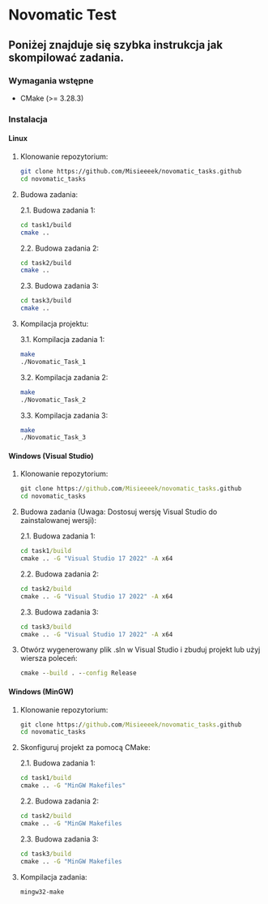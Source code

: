 # Novomatic Test

## Poniżej znajduje się szybka instrukcja jak skompilować zadania.

### Wymagania wstępne

- CMake (>= 3.28.3)

### Instalacja

#### Linux

1. Klonowanie repozytorium:
   ```bash
   git clone https://github.com/Misieeeek/novomatic_tasks.github
   cd novomatic_tasks
   ```
2. Budowa zadania:
   
   2.1. Budowa zadania 1:
   ```bash
   cd task1/build
   cmake ..
   ```
   2.2. Budowa zadania 2:
   ```bash
   cd task2/build
   cmake ..
   ```
   2.3. Budowa zadania 3:
   ```bash
   cd task3/build
   cmake ..
   ```
4. Kompilacja projektu:

   3.1. Kompilacja zadania 1:
   ```bash
   make
   ./Novomatic_Task_1
   ```
   3.2. Kompilacja zadania 2:
   ```bash
   make
   ./Novomatic_Task_2
   ```
   3.3. Kompilacja zadania 3:
   ```bash
   make
   ./Novomatic_Task_3
   ```

#### Windows (Visual Studio)

1. Klonowanie repozytorium:
   ```cmd
   git clone https://github.com/Misieeeek/novomatic_tasks.github
   cd novomatic_tasks
   ```
2. Budowa zadania (Uwaga: Dostosuj wersję Visual Studio do zainstalowanej wersji):
   
   2.1. Budowa zadania 1:
   ```cmd
   cd task1/build
   cmake .. -G "Visual Studio 17 2022" -A x64
   ```
   2.2. Budowa zadania 2:
   ```cmd
   cd task2/build
   cmake .. -G "Visual Studio 17 2022" -A x64
   ```
   2.3. Budowa zadania 3:
   ```cmd
   cd task3/build
   cmake .. -G "Visual Studio 17 2022" -A x64
   ```
4. Otwórz wygenerowany plik .sln w Visual Studio i zbuduj projekt lub użyj wiersza poleceń:
   ```cmd
   cmake --build . --config Release
   ```

#### Windows (MinGW)

1. Klonowanie repozytorium:
   ```cmd
   git clone https://github.com/Misieeeek/novomatic_tasks.github
   cd novomatic_tasks
   ```
2. Skonfiguruj projekt za pomocą CMake:

   2.1. Budowa zadania 1:
   ```cmd
   cd task1/build
   cmake .. -G "MinGW Makefiles"
   ```
   2.2. Budowa zadania 2:
   ```cmd
   cd task2/build
   cmake .. -G "MinGW Makefiles
   ```
   2.3. Budowa zadania 3:
   ```cmd
   cd task3/build
   cmake .. -G "MinGW Makefiles
   ```
4. Kompilacja zadania:
   ```cmd
   mingw32-make
   ```

